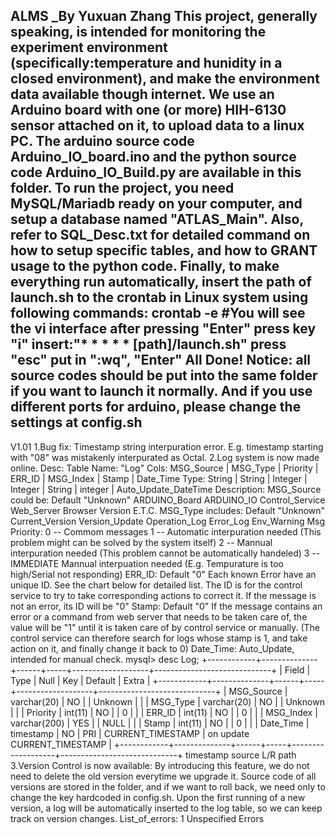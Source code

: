 ALMS _By Yuxuan Zhang
This project, generally speaking, is intended for monitoring the experiment environment (specifically:temperature and hunidity in a closed environment), and make the environment data available though internet.
We use an Arduino board with one (or more) HIH-6130 sensor attached on it, to upload data to a linux PC. The arduino source code Arduino_IO_board.ino and the python source code Arduino_IO_Build.py are available in this folder.
To run the project, you need MySQL/Mariadb ready on your computer, and setup a database named "ATLAS_Main". Also, refer to SQL_Desc.txt for detailed command on how to setup specific tables, and how to GRANT usage to the python code.
Finally, to make everything run automatically, insert the path of launch.sh to the crontab in Linux system using following commands:
crontab -e #You will see the vi interface after pressing "Enter"
press key "i"
insert:"* * * * * [path]/launch.sh"
press "esc"
put in ":wq", "Enter"
All Done!
Notice: all source codes should be put into the same folder if you want to launch it normally. And if you use different ports for arduino, please change the settings at config.sh
------------------------------------
V1.01
1.Bug fix: Timestamp string interpuration error. E.g. timestamp starting with "08" was mistakenly interpurated as Octal.
2.Log system is now made online.
	Desc:
	Table Name: "Log"
	Cols: MSG_Source | MSG_Type | Priority | ERR_ID  | MSG_Index | Stamp   | Date_Time
	Type: String     | String   | Integer  | Integer | String    | integer | Auto_Update_DateTime
	Description:
		MSG_Source could be:
		    Default "Unknown"
			ARDUINO_Board
			ARDUINO_IO
			Control_Service
			Web_Server Browser
			Version
			E.T.C.
		MSG_Type includes:
			Default "Unknown"
			Current_Version
			Version_Update
			Operation_Log
			Error_Log
			Env_Warning
			Msg
		Priority:
			0 -- Commom messages
			1 -- Automatic interpuration needed (This problem might can be solved by the system itself)
			2 -- Mannual interpuration needed (This problem cannot be automatically handeled)
			3 -- IMMEDIATE Mannual interpuation needed (E.g. Tempurature is too high/Serial not responding)
		ERR_ID:
			Default "0"
		    Each known Error have an unique ID. See the chart below for detailed list. The ID is for the control service to try to take corresponding actions to correct it.
		    If the message is not an error, its ID will be "0"
		Stamp:
			Default "0"
			If the message contains an error or a command from web server that needs to be taken care of, the value will be "1" until it is taken care of by control service or manually. (The control service can therefore search for logs whose stamp is 1, and take action on it, and finally change it back to 0)
		Date_Time:
			Auto_Update, intended for manual check.
mysql> desc Log;
+------------+--------------+------+-----+-------------------+-----------------------------+
| Field      | Type         | Null | Key | Default           | Extra                       |
+------------+--------------+------+-----+-------------------+-----------------------------+
| MSG_Source | varchar(20)  | NO   |     | Unknown           |                             |
| MSG_Type   | varchar(20)  | NO   |     | Unknown           |                             |
| Priority   | int(11)      | NO   |     | 0                 |                             |
| ERR_ID     | int(11)      | NO   |     | 0                 |                             |
| MSG_Index  | varchar(200) | YES  |     | NULL              |                             |
| Stamp      | int(11)      | NO   |     | 0                 |                             |
| Date_Time  | timestamp    | NO   | PRI | CURRENT_TIMESTAMP | on update CURRENT_TIMESTAMP |
+------------+--------------+------+-----+-------------------+-----------------------------+
timestamp
source L/R
path
3.Version Control is now available:
	By introducing this feature, we do not need to delete the old version everytime we upgrade it. Source code of all versions are stored in the folder, and if we want to roll back, we need only to change the key hardcoded in config.sh. Upon the first running of a new version, a log will be automatically inserted to the log table, so we can keep track on version changes.
List_of_errors:
1 Unspecified Errors